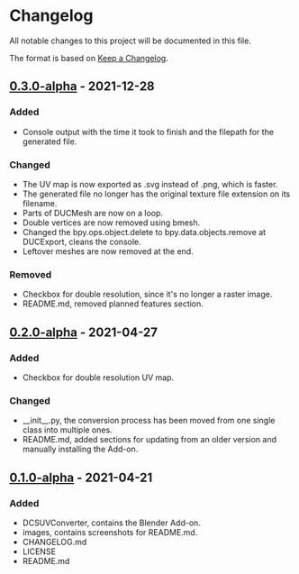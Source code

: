 # Changelog
All notable changes to this project will be documented in this file.

The format is based on [Keep a Changelog](https://keepachangelog.com/en/1.0.0/).

## [0.3.0-alpha] - 2021-12-28
### Added
- Console output with the time it took to finish and the filepath for the generated file.

### Changed
- The UV map is now exported as .svg instead of .png, which is faster.
- The generated file no longer has the original texture file extension on its filename.
- Parts of DUCMesh are now on a loop.
- Double vertices are now removed using bmesh.
- Changed the bpy.ops.object.delete to bpy.data.objects.remove at DUCExport, cleans the console.
- Leftover meshes are now removed at the end.

### Removed
- Checkbox for double resolution, since it's no longer a raster image.
- README.md, removed planned features section.

## [0.2.0-alpha] - 2021-04-27
### Added
- Checkbox for double resolution UV map.

### Changed
- \_\_init\_\_.py, the conversion process has been moved from one single class into multiple ones.
- README.md, added sections for updating from an older version and manually installing the Add-on.

## [0.1.0-alpha] - 2021-04-21
### Added
- DCSUVConverter, contains the Blender Add-on.
- images, contains screenshots for README.md.
- CHANGELOG.md
- LICENSE
- README.md

[0.3.0-alpha]: https://github.com/Ettenmure/dcs-uv-converter/releases/tag/0.3.0-alpha
[0.2.0-alpha]: https://github.com/Ettenmure/dcs-uv-converter/releases/tag/0.2.0-alpha
[0.1.0-alpha]: https://github.com/Ettenmure/dcs-uv-converter/releases/tag/0.1.0-alpha
